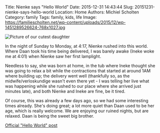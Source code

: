 Title: Nienke says "Hello World"
Date: 2015-12-31 14:43:44
Slug: 20151231-nienke-says-hello-world
Location: Home
Authors: Michiel Scholten
Category: family
Tags: family, kids, life
Image: https://familiescholten.net/wp-content/uploads/2015/12/wp-1451289526624-768x1027.jpg

![Picture of our cutest daughter](https://familiescholten.net/wp-content/uploads/2015/12/wp-1451289526624-768x1027.jpg)

In the night of Sunday to Monday, at 4:17, Nienke rushed into this
world. Where Daan took his time being delivered, I was barely awake
(Ineke woke me at 4:01) when Nienke saw her first lamplight.

Needless to say, she was born at home, in the tub where Ineke thought
she was going to relax a bit while the contractions that started at
around 1AM where building up; the delivery went well (thankfully so, as
the midwife/verloskundige wasn't even there yet - I was telling her live
what was happening while she rushed to our place where she arrived just
minutes late), and both Nienke and Ineke are fine, be it tired.

Of course, this was already a few days ago, so we had some interesting
times already. She's doing great; a lot more quiet than Daan used to be
her age, which is really welcome. We are enjoying our ruined nights, but
are relaxed. Daan is being the sweet big brother.

[Official "Hello World" post](http://familiescholten.net/2015/12/hallo-wereld/)
